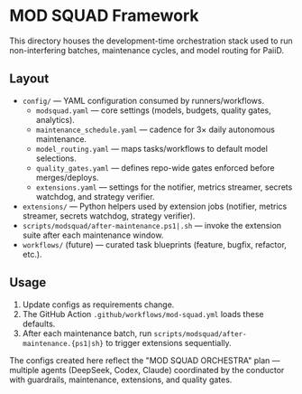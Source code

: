 # MOD SQUAD Framework

This directory houses the development-time orchestration stack used to run non-interfering batches, maintenance cycles, and model routing for PaiiD.

## Layout

- `config/` — YAML configuration consumed by runners/workflows.
  - `modsquad.yaml` — core settings (models, budgets, quality gates, analytics).
  - `maintenance_schedule.yaml` — cadence for 3× daily autonomous maintenance.
  - `model_routing.yaml` — maps tasks/workflows to default model selections.
  - `quality_gates.yaml` — defines repo-wide gates enforced before merges/deploys.
  - `extensions.yaml` — settings for the notifier, metrics streamer, secrets watchdog, and strategy verifier.
- `extensions/` — Python helpers used by extension jobs (notifier, metrics streamer, secrets watchdog, strategy verifier).
- `scripts/modsquad/after-maintenance.ps1|.sh` — invoke the extension suite after each maintenance window.
- `workflows/` (future) — curated task blueprints (feature, bugfix, refactor, etc.).

## Usage

1. Update configs as requirements change.
2. The GitHub Action `.github/workflows/mod-squad.yml` loads these defaults.
3. After each maintenance batch, run `scripts/modsquad/after-maintenance.{ps1|sh}` to trigger extensions sequentially.

The configs created here reflect the "MOD SQUAD ORCHESTRA" plan — multiple agents (DeepSeek, Codex, Claude) coordinated by the conductor with guardrails, maintenance, extensions, and quality gates.
